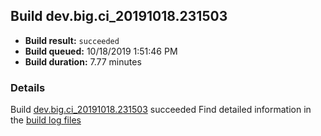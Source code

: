 ## Build dev.big.ci_20191018.231503
- **Build result:** `succeeded`
- **Build queued:** 10/18/2019 1:51:46 PM
- **Build duration:** 7.77 minutes
### Details
Build [dev.big.ci_20191018.231503](https://winappstudio.visualstudio.com/web/build.aspx?pcguid=a4ef43be-68ce-4195-a619-079b4d9834c2&builduri=vstfs%3a%2f%2f%2fBuild%2fBuild%2f31503) succeeded
Find detailed information in the [build log files]()
